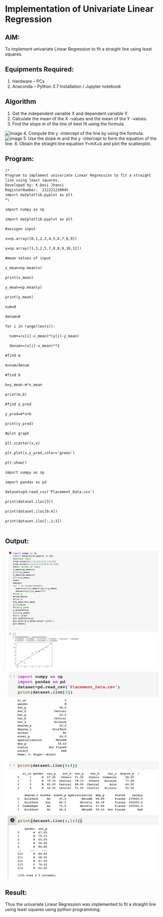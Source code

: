 # Implementation of Univariate Linear Regression
## AIM:
To implement univariate Linear Regression to fit a straight line using least squares.

## Equipments Required:
1. Hardware – PCs
2. Anaconda – Python 3.7 Installation / Jupyter notebook

## Algorithm
1. Get the independent variable X and dependent variable Y.
2. Calculate the mean of the X -values and the mean of the Y -values.
3. Find the slope m of the line of best fit using the formula. 
<img width="231" alt="image" src="https://user-images.githubusercontent.com/93026020/192078527-b3b5ee3e-992f-46c4-865b-3b7ce4ac54ad.png">
4. Compute the y -intercept of the line by using the formula:
<img width="148" alt="image" src="https://user-images.githubusercontent.com/93026020/192078545-79d70b90-7e9d-4b85-9f8b-9d7548a4c5a4.png">
5. Use the slope m and the y -intercept to form the equation of the line.
6. Obtain the straight line equation Y=mX+b and plot the scatterplot.

## Program:
```
/*
Program to implement univariate Linear Regression to fit a straight line using least squares.
Developed by: K.Devi Jhansi
RegisterNumber:  212221230045
import matplotlib.pyplot as plt
*\

import numpy as np

import matplotlib.pyplot as plt

#assignn input 

x=np.array([0,1,2,3,4,5,6,7,8,9])

y=np.array([1,3,2,5,7,8,8,9,10,12])

#mean values of input

x_mean=np.mean(x) 

print(x_mean)

y_mean=np.mean(y)

print(y_mean)

num=0

denum=0

for i in range(len(x)):

  num+=(x[i]-x_mean)*(y[i]-y_mean)

  denum+=(x[i]-x_mean)**2

#find m

m=num/denum

#find b

b=y_mean-m*x_mean

print(m,b)

#find y_pred

y_pred=m*x+b

print(y_pred)

#plot graph

plt.scatter(x,y)

plt.plot(x,y_pred,color='green')

plt.show()

import numpy as np

import pandas as pd

dataset=pd.read_csv('Placement_Data.csv')

print(dataset.iloc[3])

print(dataset.iloc[0:4])

print(dataset.iloc[:,1:3])


```

## Output:

![output](output2.png)
![output](output3.png)
![output](output4.png)
![output](output5.png)

## Result:
Thus the univariate Linear Regression was implemented to fit a straight line using least squares using python programming.
